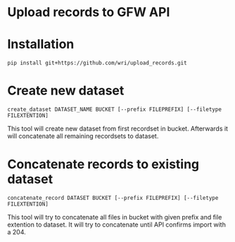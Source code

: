 # Upload records to GFW API

# Installation

`pip install git+https://github.com/wri/upload_records.git`

# Create new dataset

`create_dataset DATASET_NAME BUCKET [--prefix FILEPREFIX] [--filetype FILEXTENTION]`

This tool will create new dataset from first recordset in bucket. 
Afterwards it will concatenate all remaining recordsets to dataset.

# Concatenate records to existing dataset

`concatenate_record DATASET BUCKET [--prefix FILEPREFIX] [--filetype FILEXTENTION]`

This tool will try to concatenate all files in bucket with given prefix and file extention to dataset.
It will try to concatenate until API confirms import with a 204.

